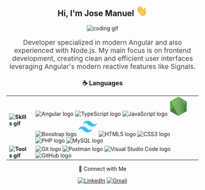 <div align="center">

  <h2>
    Hi, I'm Jose Manuel 
    <img src="https://raw.githubusercontent.com/ABSphreak/ABSphreak/master/gifs/Hi.gif" width="30" alt="Hi" />
  </h2>

  <img src="https://user-images.githubusercontent.com/5713670/87202985-820dcb80-c2b6-11ea-9f56-7ec461c497c3.gif" width="200" alt="coding 
   gif" />
  <p style="max-width: 600px; font-size: 1.1rem; color: #444;">
     Developer specialized in modern Angular and also experienced with Node.js.  
     My main focus is on frontend development, creating clean and efficient user interfaces leveraging Angular's modern reactive features 
     like Signals.
  </p>
  
  <h3>☕️ Languages</h3>
<table align="center">
    <tr>
        <td style="font-weight: bold; padding-right: 10px; vertical-align: center; border: none;">
                  <img src="https://media2.giphy.com/media/QssGEmpkyEOhBCb7e1/giphy.gif?cid=ecf05e47a0n3gi1bfqntqmob8g9aid1oyj2wr3ds3mg700bl&rid=giphy.gif" width="30" alt="Skills gif">
        </td>
        <td>
          <img src="https://i.giphy.com/media/XEDIHHp3i8bVoEdxd7/200.webp" width="45" alt="Angular logo" />
          <img src="https://cdn.jsdelivr.net/gh/devicons/devicon/icons/typescript/typescript-original.svg" width="45" alt="TypeScript logo"/>
          <img src="https://i.giphy.com/media/ln7z2eWriiQAllfVcn/200w.webp" width="50" alt="JavaScript logo" />
          <img src="https://raw.githubusercontent.com/github/explore/main/topics/nodejs/nodejs.png" width="50" alt="Node.js logo" />  
          <img src="https://i.giphy.com/media/Sr8xDpMwVKOHUWDVRD/200.webp" width="50" alt="Boostrap logo" />
          <img src="https://raw.githubusercontent.com/devicons/devicon/master/icons/tailwindcss/tailwindcss-original.svg" width="50" />
          <img src="https://i.giphy.com/media/XAxylRMCdpbEWUAvr8/200.webp" width="52" alt="HTML5 logo" />
          <img src="https://i.giphy.com/media/fsEaZldNC8A1PJ3mwp/200.webp" width="52" alt="CSS3 logo" />
          <img src="https://i.giphy.com/media/JqDcpPX8vWahUny0pE/200.webp" width="72" alt="PHP logo" />
          <img src="https://cdn.jsdelivr.net/gh/devicons/devicon/icons/mysql/mysql-original.svg" width="50" alt="MySQL logo" />
        </td>
    </tr>
    <tr>
        <td style="font-weight: bold; padding-right: 10px; vertical-align: center; border: none;">
          <img src="https://media.giphy.com/media/TEnXkcsHrP4YedChhA/giphy.gif" width="30" alt="Tools gif">
        </td>
        <td>
          <img src="https://cdn.jsdelivr.net/gh/devicons/devicon/icons/git/git-original.svg" width="50" alt="Git logo" />
          <img src="https://cdn.jsdelivr.net/gh/devicons/devicon/icons/postman/postman-original.svg" width="48" alt="Postman logo" />
          <img src="https://cdn.jsdelivr.net/gh/devicons/devicon/icons/vscode/vscode-original.svg" width="45" alt="Visual Studio Code logo" />
          <img src="https://cdn.jsdelivr.net/gh/devicons/devicon/icons/github/github-original.svg" width="50" alt="GitHub logo" />
        </td>
    </tr>
</table>

🤝   Connect with Me
  
   [![LinkedIn](https://img.shields.io/badge/LinkedIn-0077B5?style=for-the-badge&logo=linkedin&logoColor=white)](https://www.linkedin.com/in/jose-manuel-illana-benavides-8177a8267/)
   [![Gmail](https://img.shields.io/badge/Gmail-D14836?style=for-the-badge&logo=gmail&logoColor=white)](mailto:jmabenavides25@gmail.com)



